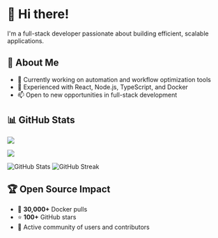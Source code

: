 # 👋 Hi there!

I'm a full-stack developer passionate about building efficient, scalable applications.

## 🚀 About Me
- 🔭 Currently working on automation and workflow optimization tools
- 🌱 Experienced with React, Node.js, TypeScript, and Docker
- 📫 Open to new opportunities in full-stack development

## 📊 GitHub Stats
![](https://github-readme-stats.vercel.app/api/top-langs/?username=jamcalli&layout=compact&theme=dark)

![](https://github-readme-stats.vercel.app/api?username=jamcalli&show_icons=true&theme=dark&include_all_commits=true)

![GitHub Stats](https://github-readme-stats.vercel.app/api?username=jamcalli&show_icons=true&theme=dark)
![GitHub Streak](https://github-readme-streak-stats.herokuapp.com/?user=jamcalli&theme=dark)

## 🏆 Open Source Impact
- 🐳 **30,000+** Docker pulls
- ⭐ **100+** GitHub stars  
- 👥 Active community of users and contributors
